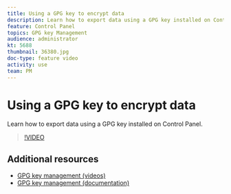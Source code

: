 ```yaml
---
title: Using a GPG key to encrypt data 
description: Learn how to export data using a GPG key installed on Control Panel.
feature: Control Panel
topics: GPG key Management
audience: administrator
kt: 5688
thumbnail: 36380.jpg
doc-type: feature video
activity: use
team: PM
---
```


# Using a GPG key to encrypt data 

Learn how to export data using a GPG key installed on Control Panel.

>[!VIDEO](https://video.tv.adobe.com/v/36380?quality=12)

## Additional resources

* [GPG key management (videos)](./gpg-key-management-overview.md)
* [GPG key management (documentation)](https://docs.adobe.com/content/help/en/control-panel/using/instances-settings/gpg-keys-management.html)

